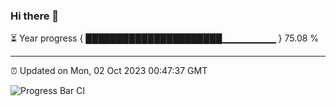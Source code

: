 ### Hi there 👋

⏳ Year progress { ██████████████████████▁▁▁▁▁▁▁▁ } 75.08 %

---

⏰ Updated on Mon, 02 Oct 2023 00:47:37 GMT

![Progress Bar CI](https://github.com/liununu/liununu/workflows/Progress%20Bar%20CI/badge.svg)

